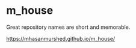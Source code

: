 # m_house
Great repository names are short and memorable.


https://mhasanmurshed.github.io/m_house/
